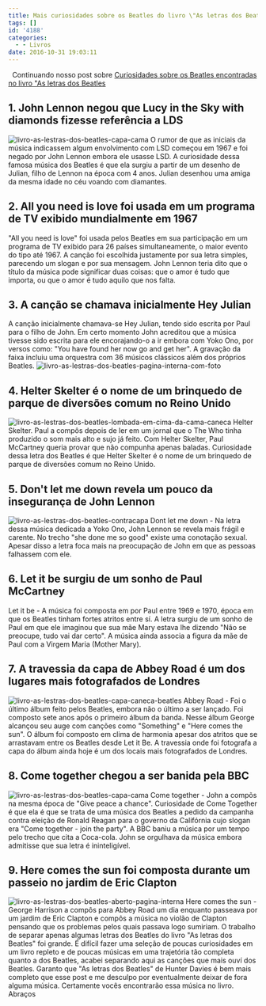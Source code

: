 ```yaml
---
title: Mais curiosidades sobre os Beatles do livro \"As letras dos Beatles\"
tags: []
id: '4188'
categories:
  - - Livros
date: 2016-10-31 19:03:11
---
```


  Continuando nosso post sobre [Curiosidades sobre os Beatles encontradas no livro "As letras dos Beatles](http://natalia.blog.br/curiosidades-beatles/ "Curiosidades sobre os Beatles")

## 1\. John Lennon negou que Lucy in the Sky with diamonds fizesse referência a LDS

![livro-as-lestras-dos-beatles-capa-cama](/images/2016/10/livro-as-lestras-dos-beatles-capa-cama.jpg) O rumor de que as iniciais da música indicassem algum envolvimento com LSD começou em 1967 e foi negado por John Lennon embora ele usasse LSD. A curiosidade dessa famosa música dos Beatles é que ela surgiu a partir de um desenho de Julian, filho de Lennon na época com 4 anos. Julian desenhou uma amiga da mesma idade no céu voando com diamantes.

## 2\. All you need is love foi usada em um programa de TV exibido mundialmente em 1967

"All you need is love" foi usada pelos Beatles em sua participação em um programa de TV exibido para 26 países simultaneamente, o maior evento do tipo até 1967. A canção foi escolhida justamente por sua letra simples, parecendo um slogan e por sua mensagem. John Lennon teria dito que o título da música pode significar duas coisas: que o amor é tudo que importa, ou que o amor é tudo aquilo que nos falta.

## 3\. A canção se chamava inicialmente Hey Julian

A canção inicialmente chamava-se Hey Julian, tendo sido escrita por Paul para o filho de John. Em certo momento John acreditou que a música tivesse sido escrita para ele encorajando-o a ir embora com Yoko Ono, por versos como: "You have found her now go and get her". A gravação da faixa incluiu uma orquestra com 36 músicos clássicos além dos próprios Beatles. ![livro-as-lestras-dos-beatles-pagina-interna-com-foto](/images/2016/10/livro-as-lestras-dos-beatles-pagina-interna-com-foto.jpg)

## 4\. Helter Skelter é o nome de um brinquedo de parque de diversões comum no Reino Unido

![livro-as-lestras-dos-beatles-lombada-em-cima-da-cama-caneca](/images/2016/10/livro-as-lestras-dos-beatles-lombada-em-cima-da-cama-caneca.jpg) Helter Skelter. Paul a compôs depois de ler em um jornal que o The Who tinha produzido o som mais alto e sujo já feito. Com Helter Skelter, Paul McCartney queria provar que não compunha apenas baladas. Curiosidade dessa letra dos Beatles é que Helter Skelter é o nome de um brinquedo de parque de diversões comum no Reino Unido.

## 5\. Don't let me down revela um pouco da insegurança de John Lennon

![livro-as-lestras-dos-beatles-contracapa](/images/2016/10/livro-as-lestras-dos-beatles-contracapa.jpg) Dont let me down - Na letra dessa música dedicada a Yoko Ono, John Lennon se revela mais frágil e carente. No trecho "she done me so good" existe uma conotação sexual. Apesar disso a letra foca mais na preocupação de John em que as pessoas falhassem com ele.

## 6\. Let it be surgiu de um sonho de Paul McCartney

Let it be - A música foi composta em por Paul entre 1969 e 1970, época em que os Beatles tinham fortes atritos entre sí. A letra surgiu de um sonho de Paul em que ele imaginou que sua mãe Mary estava lhe dizendo "Não se preocupe, tudo vai dar certo". A música ainda associa a figura da mãe de Paul com a Virgem Maria (Mother Mary).

## 7\. A travessia da capa de Abbey Road é um dos lugares mais fotografados de Londres

![livro-as-lestras-dos-beatles-capa-caneca-beatles](/images/2016/10/livro-as-lestras-dos-beatles-capa-caneca-beatles.jpg) Abbey Road - Foi o último álbum feito pelos Beatles, embora não o último a ser lançado. Foi composto sete anos após o primeiro álbum da banda. Nesse álbum George alcançou seu auge com canções como "Something" e "Here comes the sun". O álbum foi composto em clima de harmonia apesar dos atritos que se arrastavam entre os Beatles desde Let it Be. A travessia onde foi fotografa a capa do álbum ainda hoje é um dos locais mais fotografados de Londres.

## 8\. Come together chegou a ser banida pela BBC

![livro-as-lestras-dos-beatles-capa-cama](/images/2016/10/livro-as-lestras-dos-beatles-capa-cama.jpg) Come together - John a compõs na mesma época de "Give peace a chance". Curiosidade de Come Together é que ela é que se trata de uma música dos Beatles a pedido da campanha contra eleição de Ronald Reagan para o governo da Califórnia cujo slogan era "Come together - join the party". A BBC baniu a música por um tempo pelo trecho que cita a Coca-cola. John se orgulhava da música embora admitisse que sua letra é ininteligível.

## 9\. Here comes the sun foi composta durante um passeio no jardim de Eric Clapton

![livro-as-lestras-dos-beatles-aberto-pagina-interna](/images/2016/10/livro-as-lestras-dos-beatles-aberto-pagina-interna.jpg) Here comes the sun - George Harrison a compôs para Abbey Road um dia enquanto passeava por um jardim de Eric Clapton e compôs a música no violão de Clapton pensando que os problemas pelos quais passava logo sumiriam. O trabalho de separar apenas algumas letras dos Beatles do livro "As letras dos Beatles" foi grande. É difícil fazer uma seleção de poucas curiosidades em um livro repleto e de poucas músicas em uma trajetória tão completa quanto a dos Beatles, acabei separando aqui as canções que mais ouví dos Beatles. Garanto que "As letras dos Beatles" de Hunter Davies é bem mais completo que esse post e me desculpo por eventualmente deixar de fora alguma música. Certamente vocês encontrarão essa música no livro. Abraços
